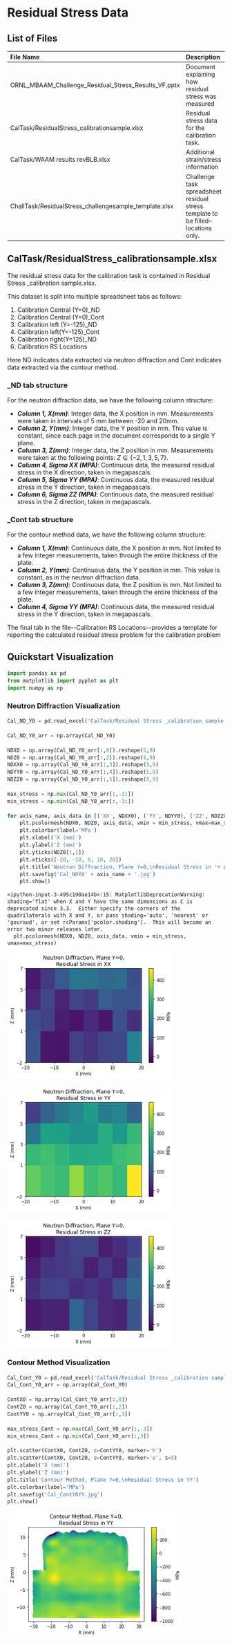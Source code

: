 # Residual Stress Data

## List of Files

|File Name| Description|
|:---|:---|
|ORNL_MBAAM_Challenge_Residual_Stress_Results_VF.pptx|Document explaining how residual stress was measured|
|CalTask/ResidualStress_calibrationsample.xlsx|Residual stress data for the calibration task.|
|CalTask/WAAM results revBLB.xlsx|Additional strain/stress information|
|ChallTask/ResidualStress_challengesample_template.xlsx|Challenge task spreadsheet residual stress template to be filled–locations only.|

## CalTask/ResidualStress_calibrationsample.xlsx

The residual stress data for the calibration task is contained in Residual Stress _calibration sample.xlsx.

This dataset is split into multiple spreadsheet tabs as follows:

1.  Calibration Central (Y=0)_ND
2.  Calibration Central (Y=0)_Cont
3.  Calibration left (Y=-125)_ND
4.  Calibration left(Y=-125)_Cont
5.  Calibration right(Y=125)_ND
6.  Calibration RS Locations

Here ND indicates data extracted via neutron diffraction and Cont indicates data extracted via the contour method.

### _ND tab structure
For the neutron diffraction data, we have the following column structure:

-  ***Column 1, X(mm)***: Integer data, the X position in mm. Measurements were taken in intervals of 5 mm between -20 and 20mm.
-  ***Column 2, Y(mm)***: Integer data, the Y position in mm. This value is constant, since each page in the document corresponds to a single Y plane.
-  ***Column 3, Z(mm)***: Integer data, the Z position in mm. Measurements were taken at the following points: $Z \in \{-2, 1, 3, 5, 7\}$.
-  ***Column 4, Sigma XX (MPA)***: Continuous data, the measured residual stress in the X direction, taken in megapascals.
-  ***Column 5, Sigma YY (MPA)***: Continuous data, the measured residual stress in the Y direction, taken in megapascals.
-  ***Column 6, Sigma ZZ (MPA)***: Continuous data, the measured residual stress in the Z direction, taken in megapascals.  

### _Cont tab structure
For the contour method data, we have the following column structure:
-  ***Column 1, X(mm)***: Continuous data, the X position in mm. Not limited to a few integer measurements, taken through the entire thickness of the plate.
-  ***Column 2, Y(mm)***: Continuous data, the Y position in mm. This value is constant, as in the neutron diffraction data.
-  ***Column 3, Z(mm)***: Continuous data, the Z position in mm. Not limited to a few integer measurements, taken through the entire thickness of the plate.
-  ***Column 4, Sigma YY (MPA)***: Continuous data, the measured residual stress in the Y direction, taken in megapascals.  


The final tab in the file--Calibration RS Locations--provides a template for reporting the calculated residual stress problem for the calibration problem

## Quickstart Visualization


```python
import pandas as pd
from matplotlib import pyplot as plt
import numpy as np
```

### Neutron Diffraction Visualization


```python
Cal_ND_Y0 = pd.read_excel('CalTask/Residual Stress _calibration sample.xlsx', 'Calibration central (Y=0)_ND')

Cal_ND_Y0_arr = np.array(Cal_ND_Y0)

NDX0 = np.array(Cal_ND_Y0_arr[:,0]).reshape(5,9)
NDZ0 = np.array(Cal_ND_Y0_arr[:,2]).reshape(5,9)
NDXX0 = np.array(Cal_ND_Y0_arr[:,3]).reshape(5,9)
NDYY0 = np.array(Cal_ND_Y0_arr[:,4]).reshape(5,9)
NDZZ0 = np.array(Cal_ND_Y0_arr[:,5]).reshape(5,9)

max_stress = np.max(Cal_ND_Y0_arr[:,-3:])
min_stress = np.min(Cal_ND_Y0_arr[:,-3:])

for axis_name, axis_data in [('XX', NDXX0), ('YY', NDYY0), ('ZZ', NDZZ0)]:
    plt.pcolormesh(NDX0, NDZ0, axis_data, vmin = min_stress, vmax=max_stress)
    plt.colorbar(label='MPa')
    plt.xlabel('X (mm)')
    plt.ylabel('Z (mm)')
    plt.yticks(NDZ0[:,1])
    plt.xticks([-20, -10, 0, 10, 20])
    plt.title('Neutron Diffraction, Plane Y=0,\nResidual Stress in '+ axis_name)
    plt.savefig('Cal_NDY0' + axis_name + '.jpg')
    plt.show()
```

    <ipython-input-3-495c190ae14b>:15: MatplotlibDeprecationWarning: shading='flat' when X and Y have the same dimensions as C is deprecated since 3.3.  Either specify the corners of the quadrilaterals with X and Y, or pass shading='auto', 'nearest' or 'gouraud', or set rcParams['pcolor.shading'].  This will become an error two minor releases later.
      plt.pcolormesh(NDX0, NDZ0, axis_data, vmin = min_stress, vmax=max_stress)




![png](README_files/output_5_1.png)





![png](README_files/output_5_2.png)





![png](README_files/output_5_3.png)



### Contour Method Visualization


```python
Cal_Cont_Y0 = pd.read_excel('CalTask/Residual Stress _calibration sample.xlsx', 'Calibration central (Y=0)_Cont')
Cal_Cont_Y0_arr = np.array(Cal_Cont_Y0)

ContX0 = np.array(Cal_Cont_Y0_arr[:,0])
ContZ0 = np.array(Cal_Cont_Y0_arr[:,2])
ContYY0 = np.array(Cal_Cont_Y0_arr[:,3])

max_stress_Cont = np.max(Cal_Cont_Y0_arr[:,-3])
min_stress_Cont = np.min(Cal_Cont_Y0_arr[:,3])

plt.scatter(ContX0, ContZ0, c=ContYY0, marker='h')
plt.scatter(ContX0, ContZ0, c=ContYY0, marker='o', s=5)
plt.xlabel('X (mm)')
plt.ylabel('Z (mm)')
plt.title('Contour Method, Plane Y=0,\nResidual Stress in YY')
plt.colorbar(label='MPa')
plt.savefig('Cal_ContY0YY.jpg')
plt.show()
```



![png](README_files/output_7_0.png)




```python

```
